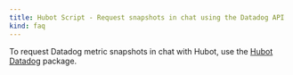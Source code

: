 ```yaml
---
title: Hubot Script - Request snapshots in chat using the Datadog API
kind: faq
---
```


To request Datadog metric snapshots in chat with Hubot, use the [Hubot Datadog][1] package.

[1]: https://www.npmjs.com/package/hubot-datadog
